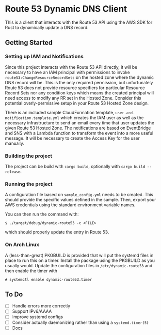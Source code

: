 # Route 53 Dynamic DNS Client

This is a client that interacts with the Route 53 API using the AWS SDK for Rust
to dynamically update a DNS record.

## Getting Started

### Setting up IAM and Notifications

Since this project interacts with the Route 53 API directly, it will be necessary to
have an IAM principal with permissions to invoke `route53:ChangeResourceRecordSets`
on the hosted zone where the dynamic DNS record will be. This is the only required
permission, but unfortunately Route 53 does not provide resource specifiers for
particular Resource Record Sets nor any condition keys which means the created
principal will need access to modify any RR set in the Hosted Zone. Consider this
potential overly-permissive setup in your Route 53 Hosted Zone design.

There is an included sample CloudFormation template,
`user-and-notification.template.yml` which creates the IAM user as well as the
necessary infrastructure to send an email every time that user updates the given
Route 53 Hosted Zone. The notifications are based on EventBridge and SNS with a
Lambda function to transform the event into a more useful message. It will be
necessary to create the Access Key for the user manually.

### Building the project

The project can be build with `cargo build`, optionally with `cargo build --release`.

### Running the project

A configuration file based on `sample_config.yml` needs to be created. This should
provide the specific values defined in the sample. Then, export your AWS credentials
using the standard environment variable names.

You can then run the command with:

```
$ ./target/debug/dynamic-route53 -c <FILE>
```

which should properly update the entry in Route 53.

### On Arch Linux

A (less-than-great) PKGBUILD is provided that will put the systemd files in place
to run this on a timer. Install the package using the PKGBUILD as you usually would.
Update the configuration files in `/etc/dynamic-route53` and then enable the timer with

```
# systemctl enable dynamic-route53.timer
```


## To Do

- [ ] Handle errors more correctly
- [ ] Support IPv6/AAAA
- [ ] Improve systemd configs
- [ ] Consider actually daemonizing rather than using a `systemd.timer(5)`
- [ ] Docs